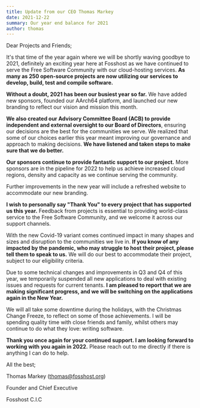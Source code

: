 ```yaml
---
title: Update from our CEO Thomas Markey
date: 2021-12-22
summary: Our year end balance for 2021
author: thomas
---
```


Dear Projects and Friends;

It's that time of the year again where we will be shortly waving goodbye to 2021, definitely an exciting year here at Fosshost as we have continued to serve the Free Software Community with our cloud-hosting services. **As many as 250 open-source projects are now utilizing our services to develop, build, test and compile software.**

**Without a doubt, 2021 has been our busiest year so far.** We have added new sponsors, founded our AArch64 platform, and launched our new branding to reflect our vision and mission this month.

**We also created our Advisory Committee Board (ACB) to provide independent and external oversight to our Board of Directors**, ensuring our decisions are the best for the communities we serve. We realized that some of our choices earlier this year meant improving our governance and approach to making decisions. **We have listened and taken steps to make sure that we do better.**

**Our sponsors continue to provide fantastic support to our project.** More sponsors are in the pipeline for 2022 to help us achieve increased cloud regions, density and capacity as we continue serving the community.

Further improvements in the new year will include a refreshed website to accommodate our new branding.

**I wish to personally say "Thank You" to every project that has supported us this year.** Feedback from projects is essential to providing world-class service to the Free Software Community, and we welcome it across our support channels.

With the new Covid-19 variant comes continued impact in many shapes and sizes and disruption to the communities we live in. **If you know of any impacted by the pandemic, who may struggle to host their project, please tell them to speak to us.** We will do our best to accommodate their project, subject to our eligibility criteria.

Due to some technical changes and improvements in Q3 and Q4 of this year, we temporarily suspended all new applications to deal with existing issues and requests for current tenants. **I am pleased to report that we are making significant progress, and we will be switching on the applications again in the New Year.**

We will all take some downtime during the holidays, with the Christmas Change Freeze, to reflect on some of those achievements. I will be spending quality time with close friends and family, whilst others may continue to do what they love: writing software.

**Thank you once again for your continued support. I am looking forward to working with you again in 2022.** Please reach out to me directly if there is anything I can do to help.

All the best;

Thomas Markey (thomas@fosshost.org)

Founder and Chief Executive

Fosshost C.I.C
